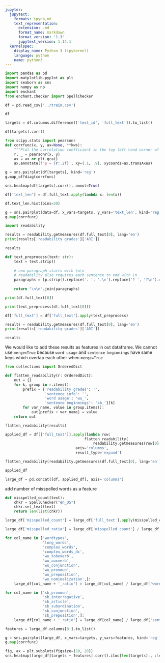 ```yaml
---
jupyter:
  jupytext:
    formats: ipynb,md
    text_representation:
      extension: .md
      format_name: markdown
      format_version: '1.3'
      jupytext_version: 1.14.1
  kernelspec:
    display_name: Python 3 (ipykernel)
    language: python
    name: python3
---
```


```python
import pandas as pd
import matplotlib.pyplot as plt
import seaborn as sns
import numpy as np
import enchant
from enchant.checker import SpellChecker
```

```python
df = pd.read_csv('../train.csv')
```

```python
df
```

```python
targets = df.columns.difference(['text_id', 'full_text']).to_list()
```

```python
df[targets].corr()
```

```python
from scipy.stats import pearsonr
def corrfunc(x, y, ax=None, **kws):
    """Plot the correlation coefficient in the top left hand corner of a plot."""
    r, _ = pearsonr(x, y)
    ax = ax or plt.gca()
    ax.annotate(f'ρ = {r:.2f}', xy=(.1, .9), xycoords=ax.transAxes)
```

```python
g = sns.pairplot(df[targets], kind='reg')
g.map_offdiag(corrfunc)
```

```python
sns.heatmap(df[targets].corr(), annot=True)
```

```python
df['text_len'] = df.full_text.apply(lambda x: len(x))
```

```python
df.text_len.hist(bins=30)
```

```python
g = sns.pairplot(data=df, x_vars=targets, y_vars='text_len', kind='reg')
g.map(corrfunc)
```

```python
import readability
```

```python
results = readability.getmeasures(df.full_text[0], lang='en')
print(results['readability grades']['ARI'])
```

```python
results
```

```python
def text_preprocess(text: str):
    text = text.strip()
    
    # new paragraph starts with \n\n
    # readability also requires each sentence to end with \n
    paragraphs = [p.strip().replace('. ', '.\n').replace('? ', '?\n').replace('! ', '!\n') for p in text.split('\n\n')]
    
    return "\n\n".join(paragraphs)
```

```python
print(df.full_text[0])
```

```python
print(text_preprocess(df.full_text[0]))
```

```python
df['full_text'] = df['full_text'].apply(text_preprocess)
```

```python
results = readability.getmeasures(df.full_text[0], lang='en')
print(results['readability grades']['ARI'])
```

```python
results
```

We would like to add these results as features in out dataframe. We cannot use `merge=True` because `word usage` and `sentence beginnings` have same keys which overlap each other when `merge=True`

```python
from collections import OrderedDict
```

```python
def flatten_readability(r: OrderedDict):
    out = {}
    for k, group in r.items():
        prefix = {'readability grades': '',
                  'sentence info': '',
                  'word usage': 'wu_',
                  'sentence beginnings': 'sb_'}[k]
        for var_name, value in group.items():
            out[prefix + var_name] = value
    return out
```

```python
flatten_readability(results)
```

```python
applied_df = df[['full_text']].apply(lambda row:
                                    flatten_readability(
                                        readability.getmeasures(row[0], lang='en')),
                                axis='columns',
                                result_type='expand')
```

```python
flatten_readability(readability.getmeasures(df.full_text[0], lang='en'))
```

```python
applied_df
```

```python
large_df = pd.concat([df, applied_df], axis='columns')
```

add number of misspelled words as a feature

```python
def misspelled_count(text):
    chkr = SpellChecker("en_US")
    chkr.set_text(text)
    return len(list(chkr))
```

```python
large_df['misspelled_count'] = large_df['full_text'].apply(misspelled_count)
```

```python
large_df['misspelled_ratio'] = large_df['misspelled_count'] / large_df['words']
```

```python
for col_name in ['wordtypes',
                 'long_words',
                 'complex_words',
                 'complex_words_dc',
                 'wu_tobeverb',
                 'wu_auxverb',
                 'wu_conjunction',
                 'wu_pronoun',
                 'wu_preposition',
                 'wu_nominalization',]:
    large_df[col_name + '_ratio'] = large_df[col_name] / large_df['words']

for col_name in ['sb_pronoun',
                 'sb_interrogative',
                 'sb_article',
                 'sb_subordination',
                 'sb_conjunction',
                 'sb_preposition',]:
    large_df[col_name + '_ratio'] = large_df[col_name] / large_df['sentences']
```

```python
features = large_df.columns[8:].to_list()
```

```python
g = sns.pairplot(large_df, x_vars=targets, y_vars=features, kind='reg')
g.map(corrfunc)
```

```python
fig, ax = plt.subplots(figsize=(10, 20))
sns.heatmap(large_df[targets + features].corr().iloc[len(targets):, :len(targets)], annot=True, ax=ax)
```
